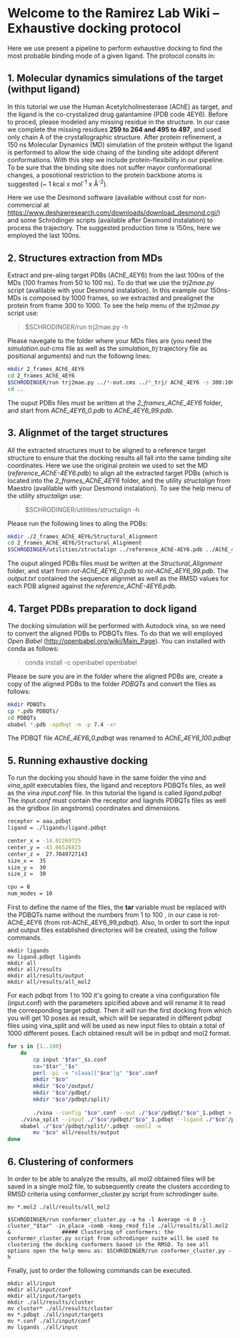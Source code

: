 # Welcome to the Ramirez Lab Wiki – Exhaustive docking protocol

Here we use present a pipeline to perform exhaustive docking to find the most probable binding mode of a given ligand.
The protocol consits in:

## 1. Molecular dynamics simulations of the target (withput ligand) ##
In this tutorial we use the Human Acetylcholinesterase (AChE) as target, and the ligand is the co-crystalized drug galantamine (PDB code 4EY6). Before to proced, please modeled any missing residue in the structure. In our case we complete the missing residues **259 to 264 and 495 to 497**, and used only chain A of the crystallographic structure. After protein refinement, a 150 ns Molecular Dynamics (MD) simulation of the protein withput the ligand is performed to allow the side chaing of the binding site addopt diferent conformations. With this step we include protein-flexibility in our pipeline. To be sure that the binding site does not suffer mayor conformational changes, a posotional restriction to the protein backbone atoms is suggested (~ 1 kcal x mol<sup>-1</sup> x <span>&#8491;</span><sup>-2</sup>). 

Here we use the Desmond software (available without cost for non-commercial at https://www.deshawresearch.com/downloads/download_desmond.cgi/) and some Schrödinger scripts (available after Desmond instalation) to process the trajectory. The suggested production time is 150ns, here we employed the last 100ns.

## 2. Structures extraction from MDs ##
Extract and pre-aling target PDBs (AChE_4EY6) from the last 100ns of the MDs (100 frames from 50 to 100 ns). To do that we use the *trj2mae.py* script (avalilable with your Desmond instalation). In this example our 150ns-MDs is composed by 1000 frames, so we extracted and prealignet the protein from frame 300 to 1000. To see the help menu of the *trj2mae.py* script use:
> $SCHRODINGER/run trj2mae.py -h

Please navegate to the folder where your MDs files are (you need the *simulation.out-cms* file as well as the *simulation_trj* trajectory file as positional arguments) and run the followng lines:

```bash
mkdir 2_frames_AChE_4EY6
cd 2_frames_AChE_4EY6
$SCHRODINGER/run trj2mae.py ../*-out.cms ../*_trj/ AChE_4EY6 -s 300:1000:7 -extract-asl protein -align-asl backbone -separate -out-format PDB
cd ..
```

The ouput PDBs files must be written at the *2_frames_AChE_4EY6* folder, and start from *AChE_4EY6_0.pdb* to *AChE_4EY6_99.pdb*. 

## 3. Alignmet of the target structures ## 
All the extracted structures must to be aligned to a reference target structure to ensure that the docking results all fall into the same binding site coordinates. Here we use the original protein we used to set the MD (*reference_AChE-4EY6.pdb*) to align all the extracted target PDBs (which is located into the *2_frames_AChE_4EY6* folder, and the utility *structalign* from Maestro (avalilable with your Desmond instalation). To see the help menu of the utility *structalign* use:
> $SCHRODINGER/utilities/structalign -h

Please run the following lines to aling the PDBs:

```bash
mkdir ./2_frames_AChE_4EY6/Structural_Alignment
cd 2_frames_AChE_4EY6/Structural_Alignment
$SCHRODINGER/utilities/structalign ../reference_AChE-4EY6.pdb ../AChE_4EY6_* > output.txt
```

The ouput alinged PDBs files must be written at the *Structural_Alignment* folder, and start from *rot-AChE_4EY6_0.pdb* to *rot-AChE_4EY6_99.pdb*. The *output.txt* contained the sequence alignmet as well as the RMSD values for each PDB aligned against the *reference_AChE-4EY6.pdb*.

## 4. Target PDBs preparation to dock ligand ##
The docking simulation will be performed with Autodock vina, so we need to convert the aligned PDBs to PDBQTs files. To do that we will employed *Open Babel* (http://openbabel.org/wiki/Main_Page). You can installed with conda as follows:
> conda install -c openbabel openbabel

Please be sure you are in the folder where the aligned PDBs are, create a copy of the aligned PDBs to the folder *PDBQTs* and convert the files as follows:
```bash
mkdir PDBQTs
cp *.pdb PDBQTs/
cd PDBQTs
obabel *.pdb -opdbqt -m -p 7.4 -xr
```
The PDBQT file *AChE_4EY6_0.pdbqt* was renamed to *AChE_4EY6_100.pdbqt*

## 5. Running exhaustive docking 
To run the docking you should have in the same folder the *vina* and *vina_split* executables files, the ligand and receptors PDBQTs files, as well as the vina *input.conf* file. In this tutorial the ligand is called *ligand.pdbqt* The *input.conf* must contain the receptor and liagnds PDBQTs files as well as the gridbox (in angstroms) coordinates and dimensions. 

```bash
receptor = aaa.pdbqt
ligand = ./ligands/ligand.pdbqt

center_x = -14.02269725
center_y = -43.66526825
center_z =  27.7049727143
size_x =  35
size_y =  30
size_z =  30

cpu = 8
num_modes = 10
```


First to define the name of the files, the **tar** variable must be replaced with the PDBQTs name without the numbers from 1 to 100 , in our case is rot-AChE_4EY6 (from rot-AChE_4EY6_99,pdbqt). Also, In order to sort the input and output files established directories will be created, using the follow commands.

```tar="rot-AChE_4EY6" 
mkdir ligands
mv ligand.pdbqt ligands
mkdir all
mkdir all/results
mkdir all/results/output
mkdir all/results/all_mol2
```

For each pdbqt from 1 to 100 it's going to create a vina configuration file (input.conf) with the parameters spicified above and will rename it to read the corresponding target pdbqt. Then it will run the first docking from which you will get 10 poses as result, which will be separated in different pdbqt files using vina_split and will be used as new input files to obtain a total of 1000 different poses. Each obtained result will be in pdbqt and mol2 format.

```bash 
for s in {1..100}
	do	
		cp input "$tar"_$s.conf
		co="$tar"_"$s"
		perl -pi -e "s[aaa]["$co"]g" "$co".conf
		mkdir "$co"
		mkdir "$co"/output/
		mkdir "$co"/pdbqt/
		mkdir "$co"/pdbqt/split/
    
		./vina --config "$co".conf --out ./"$co"/pdbqt/"$co"_1.pdbqt > ./"$co"/output/output_1.log             ### To Carry out the first Docking to obtain 10 poses
  	./vina_split --input ./"$co"/pdbqt/"$co"_1.pdbqt --ligand ./"$co"/pdbqt/split/"$co"_                   ### Split the 10 poses from docking 1 into 10 new files
    obabel ./"$co"/pdbqt/split/*.pdbqt -omol2 -m                                                           ### Convert .pdbqt from the results into .mol2 files to be analysed 	
		mv "$co" all/results/output
done 
````

## 6. Clustering of conformers
In order to be able to analyze the results, all mol2 obtained files will be saved in a single mol2 file, to subsequently create the clusters according to RMSD criteria using conformer_cluster.py script from schrodinger suite.
            
````$SCHRODINGER/utilities/structcat -i *.mol2 -o ./all/results/all.mol2                               ### Concat all .mol2 files into a single file
mv *.mol2 ./all/results/all_mol2

$SCHRODINGER/run conformer_cluster.py -a ha -l Average -n 0 -j cluster_"$tar" -in_place -comb -keep_rmsd_file ./all/results/all.mol2 &                ##### Clustering of conformers: the conformer_cluster.py script from schrodinger suite will be used to clustering the docking conformers based in the RMSD. To see all options open the help menu as: $SCHRODINGER/run conformer_cluster.py -h 
```` 
Finally, just to order the following commands can be executed. 

````sleep 20s
mkdir all/input
mkdir all/input/conf
mkdir all/input/targets
mkdir ./all/results/cluster
mv cluster* ./all/results/cluster
mv *.pdbqt ./all/input/targets
mv *.conf ./all/input/conf
mv ligands ./all/input
````
